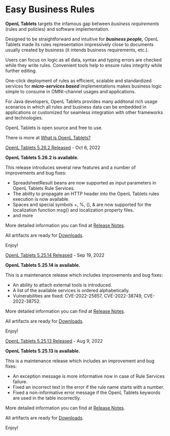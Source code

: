 # Easy Business Rules #

**OpenL Tablets** targets the infamous gap between _business requirements_ (rules and policies) and software implementation.

Designed to be straightforward and intuitive for **_business people,_** OpenL Tablets made its rules representation impressively close to documents usually created by business (it intends business requirements, etc.).



Users can focus on logic as all data, syntax and typing errors are checked while they write rules. Convenient tools help to ensure rules integrity while further editing.

One-click deployment of rules as efficient, scalable and standardized services for _**micro-services based**_ implementations makes business logic simple to consume in OMNI-channel usages and applications.

For Java developers, OpenL Tablets provides many additonal rich usage scenarios in which all rules and business data can be embedded in applications or customized for seamless integration with other frameworks and technologies.

OpenL Tablets is open source and free to use.

There is more at [What is OpenL Tablets?](https://openl-tablets.org/what-is-openl-tablets)

[OpenL Tablets 5.26.2 Released](https://openl-tablets.org/news/162/16/OpenL-Tablets-5.26.2-Released "OpenL Tablets 5.26.2 Released") - Oct 6, 2022

**OpenL Tablets 5.26.2 is available.**

This release introduces several new features and a number of improvements and bug fixes:

*   SpreadsheetResult beans are now supported as input parameters in OpenL Tablets Rule Services.
*   The ability to propagate an HTTP header into the OpenL Tablets rules execution is now available.
*   Spaces and special symbols +, %, (), & are now supported for the localization function msg() and localization property files.
*   and more

More detailed information you can find at [Release Notes](/release-notes?ver=5.26.2).

All artifacts are ready for [Downloads](https://openl-tablets.org/downloads).

Enjoy!

[OpenL Tablets 5.25.14 Released](https://openl-tablets.org/news/161/16/OpenL-Tablets-5.25.14-Released "OpenL Tablets 5.25.14 Released") - Sep 19, 2022

**OpenL Tablets 5.25.14 is available.**

This is a maintenance release which includes improvements and bug fixes:

*   An ability to attach external tools is introduced.
*   A list of the available services is ordered alphabetically.
*   Vulnerabilities are fixed: CVE-2022-25857, CVE-2022-38749, CVE-2022-38752.

More detailed information you can find at [Release Notes](/release-notes?ver=5.25.14).

All artifacts are ready for [Downloads](https://openl-tablets.org/downloads).

Enjoy!

[OpenL Tablets 5.25.13 Released](https://openl-tablets.org/news/160/16/OpenL-Tablets-5.25.13-Released "OpenL Tablets 5.25.13 Released") - Aug 9, 2022

**OpenL Tablets 5.25.13 is available.**

This is a maintenance release which includes an improvement and bug fixes:

*   An exception message is more informative now in case of Rule Services failure.
*   Fixed an incorrect text in the error if the rule name starts with a number.
*   Fixed a non-informative error message if the OpenL Tablets keywords are used in the table incorrectly.

More detailed information you can find at [Release Notes](/release-notes?ver=5.25.13).

All artifacts are ready for [Downloads](https://openl-tablets.org/downloads).

Enjoy!
